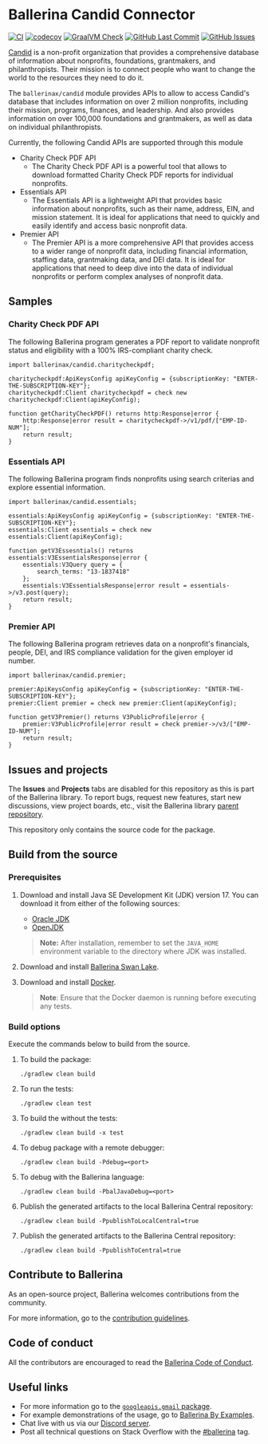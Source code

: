 # Ballerina Candid Connector

[![CI](https://github.com/ballerina-platform/module-ballerinax-candid/actions/workflows/ci.yml/badge.svg)](https://github.com/ballerina-platform/module-ballerinax-candid/actions/workflows/ci.yml)
[![codecov](https://codecov.io/gh/ballerina-platform/module-ballerinax-candid/branch/master/graph/badge.svg)](https://codecov.io/gh/ballerina-platform/module-ballerinax-candid)
[![GraalVM Check](https://github.com/ballerina-platform/module-ballerinax-candid/actions/workflows/build-with-bal-test-graalvm.yml/badge.svg)](https://github.com/ballerina-platform/module-ballerinax-candid/actions/workflows/build-with-bal-test-graalvm.yml)
[![GitHub Last Commit](https://img.shields.io/github/last-commit/ballerina-platform/module-ballerinax-candid.svg)](https://github.com/ballerina-platform/module-ballerinax-candid/commits/master)
[![GitHub Issues](https://img.shields.io/github/issues/ballerina-platform/ballerina-library/module/candid.svg?label=Open%20Issues)](https://github.com/ballerina-platform/ballerina-library/labels/module%2Fcandid)

[Candid](https://candid.org/) is a non-profit organization that provides a comprehensive database of information about nonprofits, foundations, grantmakers, and philanthropists. Their mission is to connect people who want to change the world to the resources they need to do it.

The `ballerinax/candid` module provides APIs to allow to access Candid's database that includes information on over 2 million nonprofits, including their mission, programs, finances, and leadership. And also provides information on over 100,000 foundations and grantmakers, as well as data on individual philanthropists.

Currently, the following Candid APIs are supported through this module

- Charity Check PDF API
  - The Charity Check PDF API is a powerful tool that allows to download formatted Charity Check PDF reports for individual nonprofits.
- Essentials API
  - The Essentials API is a lightweight API that provides basic information about nonprofits, such as their name, address, EIN, and mission statement. It is ideal for applications that need to quickly and easily identify and access basic nonprofit data.
- Premier API
  - The Premier API is a more comprehensive API that provides access to a wider range of nonprofit data, including financial information, staffing data, grantmaking data, and DEI data. It is ideal for applications that need to deep dive into the data of individual nonprofits or perform complex analyses of nonprofit data.

## Samples

### Charity Check PDF API

The following Ballerina program generates a PDF report to validate nonprofit status and eligibility with a 100% IRS-compliant charity check.

```ballerina
import ballerinax/candid.charitycheckpdf;

charitycheckpdf:ApiKeysConfig apiKeyConfig = {subscriptionKey: "ENTER-THE-SUBSCRIPTION-KEY"};
charitycheckpdf:Client charitycheckpdf = check new charitycheckpdf:Client(apiKeyConfig);

function getCharityCheckPDF() returns http:Response|error {
    http:Response|error result = charitycheckpdf->/v1/pdf/["EMP-ID-NUM"];
    return result;
}
```

### Essentials API

The following Ballerina program finds nonprofits using search criterias and explore essential information.

```ballerina
import ballerinax/candid.essentials;

essentials:ApiKeysConfig apiKeyConfig = {subscriptionKey: "ENTER-THE-SUBSCRIPTION-KEY"};
essentials:Client essentials = check new essentials:Client(apiKeyConfig);

function getV3Essesntials() returns essentials:V3EssentialsResponse|error {
    essentials:V3Query query = {
        search_terms: "13-1837418"
    };
    essentials:V3EssentialsResponse|error result = essentials->/v3.post(query);
    return result;
}
```

### Premier API

The following Ballerina program retrieves data on a nonprofit's financials, people, DEI, and IRS compliance validation for the given employer id number.

```ballerina
import ballerinax/candid.premier;

premier:ApiKeysConfig apiKeyConfig = {subscriptionKey: "ENTER-THE-SUBSCRIPTION-KEY"};
premier:Client premier = check new premier:Client(apiKeyConfig);

function getV3Premier() returns V3PublicProfile|error {
    premier:V3PublicProfile|error result = check premier->/v3/["EMP-ID-NUM"];
    return result;
}
```

## Issues and projects 

The **Issues** and **Projects** tabs are disabled for this repository as this is part of the Ballerina library. To report bugs, request new features, start new discussions, view project boards, etc., visit the Ballerina library [parent repository](https://github.com/ballerina-platform/ballerina-library). 

This repository only contains the source code for the package.

## Build from the source

### Prerequisites

1. Download and install Java SE Development Kit (JDK) version 17. You can download it from either of the following sources:

   * [Oracle JDK](https://www.oracle.com/java/technologies/downloads/)
   * [OpenJDK](https://adoptium.net/)

    > **Note:** After installation, remember to set the `JAVA_HOME` environment variable to the directory where JDK was installed.

2. Download and install [Ballerina Swan Lake](https://ballerina.io/).

3. Download and install [Docker](https://www.docker.com/get-started).

    > **Note**: Ensure that the Docker daemon is running before executing any tests.

### Build options

Execute the commands below to build from the source.

1. To build the package:
   ```
   ./gradlew clean build
   ```

2. To run the tests:
   ```
   ./gradlew clean test
   ```

3. To build the without the tests:
   ```
   ./gradlew clean build -x test
   ```

5. To debug package with a remote debugger:
   ```
   ./gradlew clean build -Pdebug=<port>
   ```

6. To debug with the Ballerina language:
   ```
   ./gradlew clean build -PbalJavaDebug=<port>
   ```

7. Publish the generated artifacts to the local Ballerina Central repository:
    ```
    ./gradlew clean build -PpublishToLocalCentral=true
    ```

8. Publish the generated artifacts to the Ballerina Central repository:
   ```
   ./gradlew clean build -PpublishToCentral=true
   ```

## Contribute to Ballerina

As an open-source project, Ballerina welcomes contributions from the community.

For more information, go to the [contribution guidelines](https://github.com/ballerina-platform/ballerina-lang/blob/master/CONTRIBUTING.md).

## Code of conduct

All the contributors are encouraged to read the [Ballerina Code of Conduct](https://ballerina.io/code-of-conduct).

## Useful links

* For more information go to the [`googleapis.gmail` package](https://lib.ballerina.io/ballerinax/googleapis.gmail/latest).
* For example demonstrations of the usage, go to [Ballerina By Examples](https://ballerina.io/learn/by-example/).
* Chat live with us via our [Discord server](https://discord.gg/ballerinalang).
* Post all technical questions on Stack Overflow with the [#ballerina](https://stackoverflow.com/questions/tagged/ballerina) tag.